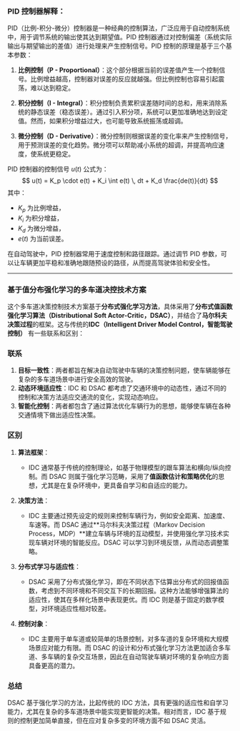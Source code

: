 
###  PID 控制器解释：
PID（比例-积分-微分）控制器是一种经典的控制算法，广泛应用于自动控制系统中，用于调节系统的输出使其达到期望值。PID 控制器通过对控制偏差（系统实际输出与期望输出的差值）进行处理来产生控制信号。PID 控制的原理是基于三个基本参数：

1. **比例控制（P - Proportional）**：这个部分根据当前的误差值产生一个控制信号。比例增益越高，控制器对误差的反应就越强。但比例控制也容易引起震荡，难以达到稳定。

2. **积分控制（I - Integral）**：积分控制负责累积误差随时间的总和，用来消除系统的静态误差（稳态误差）。通过引入积分项，系统可以更加准确地达到设定值。然而，如果积分增益过大，也可能导致系统振荡或超调。

3. **微分控制（D - Derivative）**：微分控制则根据误差的变化率来产生控制信号，用于预测误差的变化趋势。微分项可以帮助减小系统的超调，并提高响应速度，使系统更稳定。

PID 控制器的控制信号 $u(t)$ 公式为：
$$
u(t) = K_p \cdot e(t) + K_i \int e(t) \, dt + K_d \frac{de(t)}{dt}
$$
其中：
- $K_p$ 为比例增益，
- $K_i$ 为积分增益，
- $K_d$ 为微分增益，
- $e(t)$ 为当前误差。

在自动驾驶中，PID 控制器常用于速度控制和路径跟踪。通过调节 PID 参数，可以让车辆更加平稳和准确地跟随预设的路径，从而提高驾驶体验和安全性。

--- 
### 基于值分布强化学习的多车道决控技术方案

这个多车道决策控制技术方案基于**分布式强化学习方法**，具体采用了**分布式值函数强化学习算法（Distributional Soft Actor-Critic，DSAC）**，并结合了**马尔科夫决策过程**的框架。这与传统的**IDC（Intelligent Driver Model Control，智能驾驶控制）** 有一些联系和区别：

### 联系
1. **目标一致性**：两者都旨在解决自动驾驶中车辆的决策控制问题，使车辆能够在复杂的多车道场景中进行安全高效的驾驶。
2. **动态环境适应性**：IDC 和 DSAC 都考虑了交通环境中的动态性，通过不同的控制和决策方法适应交通流的变化，实现动态响应。
3. **智能化控制**：两者都包含了通过算法优化车辆行为的思想，能够使车辆在各种交通情境下做出适应性决策。

### 区别
1. **算法框架**：
   - IDC 通常基于传统的控制理论，如基于物理模型的跟车算法和横向/纵向控制。而 DSAC 则属于强化学习范畴，采用了**值函数估计和策略优化**的思想，尤其是在复杂环境中，更具备自学习和自适应的能力。
   
2. **决策方法**：
   - IDC 主要通过预先设定的规则来控制车辆行为，例如安全距离、加速度、车速等。而 DSAC 通过**马尔科夫决策过程（Markov Decision Process，MDP）**建立车辆与环境的互动模型，并使用强化学习技术实现车辆对环境的智能反应。DSAC 可以学习到环境反馈，从而动态调整策略。

3. **分布式学习与适应性**：
   - DSAC 采用了分布式强化学习，即在不同状态下估算出分布式的回报值函数，考虑到不同环境和不同交互下的长期回报。这种方法能够增强算法的适应性，使其在多样化场景中表现更优。而 IDC 则是基于固定的数学模型，对环境适应性相对较差。

4. **控制对象**：
   - IDC 主要用于单车道或较简单的场景控制，对多车道的复杂环境和大规模场景应对能力有限。而 DSAC 的设计和分布式强化学习方法更加适合多车道、多车辆的复杂交互场景，因此在自动驾驶车辆对环境的复杂响应方面具备更高的潜力。

### 总结
DSAC 基于强化学习的方法，比起传统的 IDC 方法，具有更强的适应性和自学习能力，尤其在复杂的多车道场景中能实现更智能的决策。相对而言，IDC 基于规则的控制更加简单直接，但在应对复杂多变的环境方面不如 DSAC 灵活。